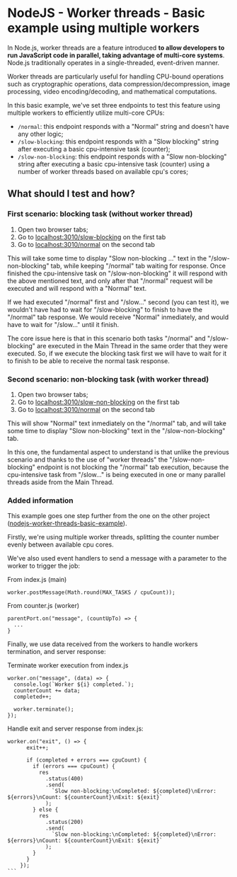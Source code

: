 # NodeJS - Worker threads - Basic example using multiple workers

In Node.js, worker threads are a feature introduced **to allow developers to run JavaScript code in parallel, taking advantage of multi-core systems**. Node.js traditionally operates in a single-threaded, event-driven manner.

Worker threads are particularly useful for handling CPU-bound operations such as cryptographic operations, data compression/decompression, image processing, video encoding/decoding, and mathematical computations.

In this basic example, we've set three endpoints to test this feature using multiple workers to efficiently utilize multi-core CPUs:

- `/normal`: this endpoint responds with a "Normal" string and doesn't have any other logic;
- `/slow-blocking`: this endpoint responds with a "Slow blocking" string after executing a basic cpu-intensive task (counter);
- `/slow-non-blocking`: this endpoint responds with a "Slow non-blocking" string after executing a basic cpu-intensive task (counter) using a number of worker threads based on available cpu's cores;

## What should I test and how?

### First scenario: blocking task (without worker thread)

1. Open two browser tabs;
2. Go to [localhost:3010/slow-blocking](localhost:3010/slow-blocking) on the first tab
3. Go to [localhost:3010/normal](localhost:3010/normal) on the second tab

This will take some time to display "Slow non-blocking ..." text in the "/slow-non-blocking" tab, while keeping "/normal" tab waiting for response. Once finished the cpu-intensive task on "/slow-non-blocking" it will respond with the above mentioned text, and only after that "/normal" request will be executed and will respond with a "Normal" text.

If we had executed "/normal" first and "/slow..." second (you can test it), we wouldn't have had to wait for "/slow-blocking" to finish to have the "/normal" tab response. We would receive "Normal" inmediately, and would have to wait for "/slow..." until it finish.

The core issue here is that in this scenario both tasks "/normal" and "/slow-blocking" are executed in the Main Thread in the same order that they were executed. So, if we execute the blocking task first we will have to wait for it to finish to be able to receive the normal task response.

### Second scenario: non-blocking task (with worker thread)

1. Open two browser tabs;
2. Go to [localhost:3010/slow-non-blocking](localhost:3010/slow-non-blocking) on the first tab
3. Go to [localhost:3010/normal](localhost:3010/normal) on the second tab

This will show "Normal" text inmediately on the "/normal" tab, and will take some time to display "Slow non-blocking" text in the "/slow-non-blocking" tab.

In this one, the fundamental aspect to understand is that unlike the previous scenario and thanks to the use of "worker threads" the "/slow-non-blocking" endpoint is not blocking the "/normal" tab execution, because the cpu-intensive task from "/slow..." is being executed in one or many parallel threads aside from the Main Thread.

### Added information

This example goes one step further from the one on the other project ([nodejs-worker-threads-basic-example](https://github.com/cristhianjg/nodejs-worker-threads-basic-example)).

Firstly, we're using multiple worker threads, splitting the counter number evenly between available cpu cores.

We've also used event handlers to send a message with a parameter to the worker to trigger the job:

From index.js (main)

```
worker.postMessage(Math.round(MAX_TASKS / cpuCount));
```

From counter.js (worker)

```
parentPort.on("message", (countUpTo) => {
  ...
}
```

Finally, we use data received from the workers to handle workers termination, and server response:

Terminate worker execution from index.js

```
worker.on("message", (data) => {
  console.log(`Worker ${i} completed.`);
  counterCount += data;
  completed++;

  worker.terminate();
});
```

Handle exit and server response from index.js:

````
worker.on("exit", () => {
      exit++;

      if (completed + errors === cpuCount) {
        if (errors === cpuCount) {
          res
            .status(400)
            .send(
              `Slow non-blocking:\nCompleted: ${completed}\nError: ${errors}\nCount: ${counterCount}\nExit: ${exit}`
            );
        } else {
          res
            .status(200)
            .send(
              `Slow non-blocking:\nCompleted: ${completed}\nError: ${errors}\nCount: ${counterCount}\nExit: ${exit}`
            );
        }
      }
    });
```
````
